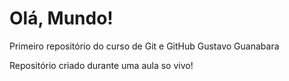 # Olá, Mundo!
 Primeiro repositório do curso de Git e GitHub Gustavo Guanabara

 Repositório criado durante uma aula so vivo!
